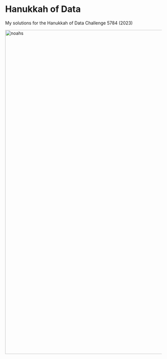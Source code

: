# Hanukkah of Data
My solutions for the Hanukkah of Data Challenge 5784 (2023)

<img width="1043" alt="noahs" src="https://github.com/krz/hanukkah-of-data/assets/210623/a71b523d-02ca-4662-9bd2-e21e72fc3a8e">
